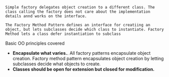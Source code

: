 

```
Simple factory delegates object creation to a different class. The class calling the factory does not care about the implementation details annd works on the interface.
```

```
The Factory Method Pattern defines an interface for creatiing an object, but lets subclasses decide which class to instantiate. Factory Method lets a class defer instantiation to subclass
```

Basic OO principles covered

- **Encapsulate what varies.**.
All factory patterns encapsulate object creation. Factory method pattern encapsulates object creation by letting subclasses decide what objects to create.
- **Classes should be open for extension but closed for modification.**